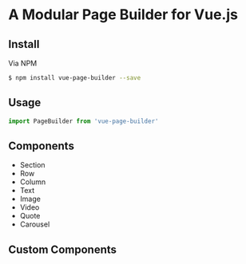 # A Modular Page Builder for Vue.js

## Install

Via NPM

``` bash
$ npm install vue-page-builder --save
```

## Usage

``` js
import PageBuilder from 'vue-page-builder'
```

## Components

- Section
- Row
- Column
- Text
- Image
- Video
- Quote
- Carousel

## Custom Components